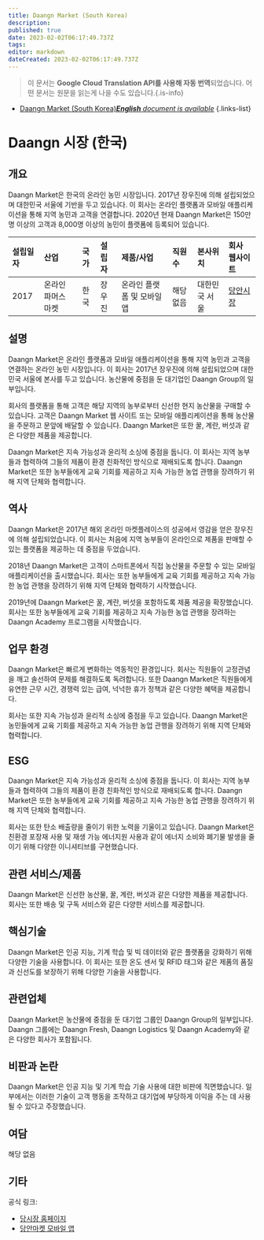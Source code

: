 ```yaml
---
title: Daangn Market (South Korea)
description: 
published: true
date: 2023-02-02T06:17:49.737Z
tags: 
editor: markdown
dateCreated: 2023-02-02T06:17:49.737Z
---
```


> 이 문서는 **Google Cloud Translation API를 사용해 자동 번역**되었습니다.
어떤 문서는 원문을 읽는게 나을 수도 있습니다.{.is-info}



- [Daangn Market (South Korea)***English** document is available*](/en/Knowledge-base/Dictionary/Company/daangn-market-south-korea)
{.links-list}


# Daangn 시장 (한국)

## 개요

Daangn Market은 한국의 온라인 농민 시장입니다. 2017년 장우진에 의해 설립되었으며 대한민국 서울에 기반을 두고 있습니다. 이 회사는 온라인 플랫폼과 모바일 애플리케이션을 통해 지역 농민과 고객을 연결합니다. 2020년 현재 Daangn Market은 150만 명 이상의 고객과 8,000명 이상의 농민이 플랫폼에 등록되어 있습니다.

| 설립일자 | 산업 | 국가 | 설립자 | 제품/사업 | 직원 수 | 본사위치 | 회사 웹사이트 |
| :----------------- | :------ | :----- | :----- | :--------------- | :------------------ | :-------------------- | :--------------- |
| 2017 | 온라인 파머스 마켓 | 한국 | 장우진 | 온라인 플랫폼 및 모바일 앱 | 해당 없음 | 대한민국 서울 | [당안시장](https://www.daangn.com/) |

## 설명

Daangn Market은 온라인 플랫폼과 모바일 애플리케이션을 통해 지역 농민과 고객을 연결하는 온라인 농민 시장입니다. 이 회사는 2017년 장우진에 의해 설립되었으며 대한민국 서울에 본사를 두고 있습니다. 농산물에 중점을 둔 대기업인 Daangn Group의 일부입니다.

회사의 플랫폼을 통해 고객은 해당 지역의 농부로부터 신선한 현지 농산물을 구매할 수 있습니다. 고객은 Daangn Market 웹 사이트 또는 모바일 애플리케이션을 통해 농산물을 주문하고 문앞에 배달할 수 있습니다. Daangn Market은 또한 꿀, 계란, 버섯과 같은 다양한 제품을 제공합니다.

Daangn Market은 지속 가능성과 윤리적 소싱에 중점을 둡니다. 이 회사는 지역 농부들과 협력하여 그들의 제품이 환경 친화적인 방식으로 재배되도록 합니다. Daangn Market은 또한 농부들에게 교육 기회를 제공하고 지속 가능한 농업 관행을 장려하기 위해 지역 단체와 협력합니다.

## 역사

Daangn Market은 2017년 해외 온라인 마켓플레이스의 성공에서 영감을 얻은 장우진에 의해 설립되었습니다. 이 회사는 처음에 지역 농부들이 온라인으로 제품을 판매할 수 있는 플랫폼을 제공하는 데 중점을 두었습니다.

2018년 Daangn Market은 고객이 스마트폰에서 직접 농산물을 주문할 수 있는 모바일 애플리케이션을 출시했습니다. 회사는 또한 농부들에게 교육 기회를 제공하고 지속 가능한 농업 관행을 장려하기 위해 지역 단체와 협력하기 시작했습니다.

2019년에 Daangn Market은 꿀, 계란, 버섯을 포함하도록 제품 제공을 확장했습니다. 회사는 또한 농부들에게 교육 기회를 제공하고 지속 가능한 농업 관행을 장려하는 Daangn Academy 프로그램을 시작했습니다.

## 업무 환경

Daangn Market은 빠르게 변화하는 역동적인 환경입니다. 회사는 직원들이 고정관념을 깨고 솔선하여 문제를 해결하도록 독려합니다. 또한 Daangn Market은 직원들에게 유연한 근무 시간, 경쟁력 있는 급여, 넉넉한 휴가 정책과 같은 다양한 혜택을 제공합니다.

회사는 또한 지속 가능성과 윤리적 소싱에 중점을 두고 있습니다. Daangn Market은 농민들에게 교육 기회를 제공하고 지속 가능한 농업 관행을 장려하기 위해 지역 단체와 협력합니다.

## ESG

Daangn Market은 지속 가능성과 윤리적 소싱에 중점을 둡니다. 이 회사는 지역 농부들과 협력하여 그들의 제품이 환경 친화적인 방식으로 재배되도록 합니다. Daangn Market은 또한 농부들에게 교육 기회를 제공하고 지속 가능한 농업 관행을 장려하기 위해 지역 단체와 협력합니다.

회사는 또한 탄소 배출량을 줄이기 위한 노력을 기울이고 있습니다. Daangn Market은 친환경 포장재 사용 및 재생 가능 에너지원 사용과 같이 에너지 소비와 폐기물 발생을 줄이기 위해 다양한 이니셔티브를 구현했습니다.

## 관련 서비스/제품

Daangn Market은 신선한 농산물, 꿀, 계란, 버섯과 같은 다양한 제품을 제공합니다. 회사는 또한 배송 및 구독 서비스와 같은 다양한 서비스를 제공합니다.

## 핵심기술

Daangn Market은 인공 지능, 기계 학습 및 빅 데이터와 같은 플랫폼을 강화하기 위해 다양한 기술을 사용합니다. 이 회사는 또한 온도 센서 및 RFID 태그와 같은 제품의 품질과 신선도를 보장하기 위해 다양한 기술을 사용합니다.

## 관련업체

Daangn Market은 농산물에 중점을 둔 대기업 그룹인 Daangn Group의 일부입니다. Daangn 그룹에는 Daangn Fresh, Daangn Logistics 및 Daangn Academy와 같은 다양한 회사가 포함됩니다.

## 비판과 논란

Daangn Market은 인공 지능 및 기계 학습 기술 사용에 대한 비판에 직면했습니다. 일부에서는 이러한 기술이 고객 행동을 조작하고 대기업에 부당하게 이익을 주는 데 사용될 수 있다고 주장했습니다.

## 여담

해당 없음

## 기타

공식 링크:

- [당시장 홈페이지](https://www.daangn.com/)
- [당안마켓 모바일 앱](https://play.google.com/store/apps/details?id=com.daangn.app)